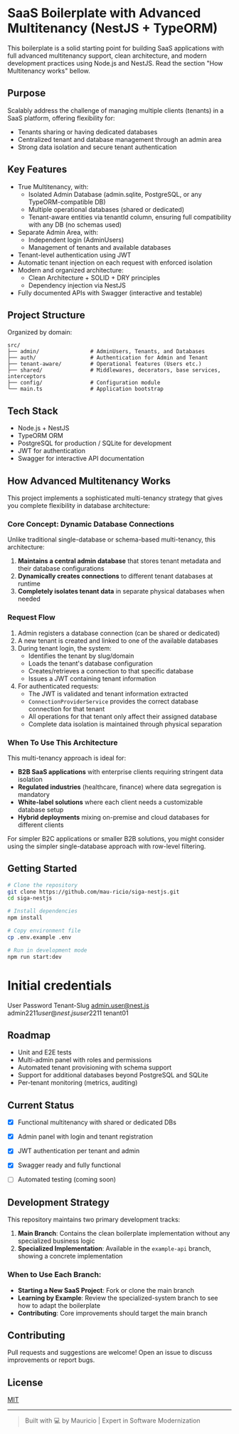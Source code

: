 # SaaS Boilerplate with Advanced Multitenancy (NestJS + TypeORM)

This boilerplate is a solid starting point for building SaaS applications with full advanced multitenancy support, clean architecture, and modern development practices using Node.js and NestJS. Read the section "How Multitenancy works" bellow.

## Purpose

Scalably address the challenge of managing multiple clients (tenants) in a SaaS platform, offering flexibility for:

- Tenants sharing or having dedicated databases
- Centralized tenant and database management through an admin area
- Strong data isolation and secure tenant authentication

## Key Features

- True Multitenancy, with:
  - Isolated Admin Database (admin.sqlite, PostgreSQL, or any TypeORM-compatible DB)
  - Multiple operational databases (shared or dedicated)
  - Tenant-aware entities via tenantId column, ensuring full compatibility with any DB (no schemas used)
- Separate Admin Area, with:
  - Independent login (AdminUsers)
  - Management of tenants and available databases
- Tenant-level authentication using JWT
- Automatic tenant injection on each request with enforced isolation
- Modern and organized architecture:
  - Clean Architecture + SOLID + DRY principles
  - Dependency injection via NestJS
- Fully documented APIs with Swagger (interactive and testable)

## Project Structure

Organized by domain:

```
src/
├── admin/                # AdminUsers, Tenants, and Databases
├── auth/                 # Authentication for Admin and Tenant
├── tenant-aware/         # Operational features (Users etc.)
├── shared/               # Middlewares, decorators, base services, interceptors
├── config/               # Configuration module
└── main.ts               # Application bootstrap
```

## Tech Stack

- Node.js + NestJS
- TypeORM ORM
- PostgreSQL for production / SQLite for development
- JWT for authentication
- Swagger for interactive API documentation

## How Advanced Multitenancy Works

This project implements a sophisticated multi-tenancy strategy that gives you complete flexibility in database architecture:

### Core Concept: Dynamic Database Connections

Unlike traditional single-database or schema-based multi-tenancy, this architecture:

1. **Maintains a central admin database** that stores tenant metadata and their database configurations
2. **Dynamically creates connections** to different tenant databases at runtime
3. **Completely isolates tenant data** in separate physical databases when needed

### Request Flow

1. Admin registers a database connection (can be shared or dedicated)
2. A new tenant is created and linked to one of the available databases
3. During tenant login, the system:
   - Identifies the tenant by slug/domain
   - Loads the tenant's database configuration
   - Creates/retrieves a connection to that specific database
   - Issues a JWT containing tenant information
4. For authenticated requests:
   - The JWT is validated and tenant information extracted
   - `ConnectionProviderService` provides the correct database connection for that tenant
   - All operations for that tenant only affect their assigned database
   - Complete data isolation is maintained through physical separation

### When To Use This Architecture

This multi-tenancy approach is ideal for:

- **B2B SaaS applications** with enterprise clients requiring stringent data isolation
- **Regulated industries** (healthcare, finance) where data segregation is mandatory
- **White-label solutions** where each client needs a customizable database setup
- **Hybrid deployments** mixing on-premise and cloud databases for different clients

For simpler B2C applications or smaller B2B solutions, you might consider using the simpler single-database approach with row-level filtering.

## Getting Started

```bash
# Clone the repository
git clone https://github.com/mau-ricio/siga-nestjs.git
cd siga-nestjs

# Install dependencies
npm install

# Copy environment file
cp .env.example .env

# Run in development mode
npm run start:dev
```

# Initial credentials

User                 Password     Tenant-Slug
admin.user@nest.js   admin$2211
user@nest.js         user$2211    tenant01


## Roadmap

- Unit and E2E tests
- Multi-admin panel with roles and permissions
- Automated tenant provisioning with schema support
- Support for additional databases beyond PostgreSQL and SQLite
- Per-tenant monitoring (metrics, auditing)

## Current Status

- [x] Functional multitenancy with shared or dedicated DBs
- [x] Admin panel with login and tenant registration
- [x] JWT authentication per tenant and admin
- [x] Swagger ready and fully functional
- [ ] Automated testing (coming soon)


## Development Strategy

This repository maintains two primary development tracks:

1. **Main Branch**: Contains the clean boilerplate implementation without any specialized business logic
2. **Specialized Implementation**: Available in the `example-api` branch, showing a concrete implementation

### When to Use Each Branch:

- **Starting a New SaaS Project**: Fork or clone the main branch
- **Learning by Example**: Review the specialized-system branch to see how to adapt the boilerplate
- **Contributing**: Core improvements should target the main branch

## Contributing

Pull requests and suggestions are welcome! Open an issue to discuss improvements or report bugs.

## License

[MIT](LICENSE)

---

> Built with 💻 by Mauricio | Expert in Software Modernization